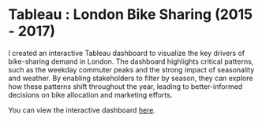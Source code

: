 # Tableau : London Bike Sharing (2015 - 2017)
I created an interactive Tableau dashboard to visualize the key drivers of bike-sharing demand in London. The dashboard highlights critical patterns, such as the weekday commuter peaks and the strong impact of seasonality and weather. By enabling stakeholders to filter by season, they can explore how these patterns shift throughout the year, leading to better-informed decisions on bike allocation and marketing efforts.


You can view the interactive dashboard [here](https://public.tableau.com/app/profile/michele.adriaans/viz/04022025_London_Bike_share/Dashboard1?publish=yes).
